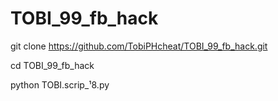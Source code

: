# TOBI_99_fb_hack


git clone https://github.com/TobiPHcheat/TOBI_99_fb_hack.git

cd TOBI_99_fb_hack

python TOBI.scrip_¹8.py
